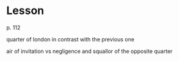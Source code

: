 # Lesson

p. 112 

quarter of london in contrast with the previous one

air of invitation vs negligence and squallor of the opposite quarter
<!--stackedit_data:
eyJoaXN0b3J5IjpbLTE5Njg1NTE4MDJdfQ==
-->